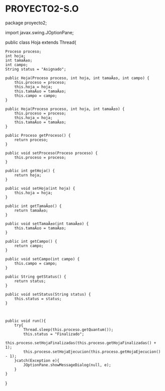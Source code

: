 # PROYECTO2-S.O
package proyecto2;

import javax.swing.JOptionPane;



public class Hoja extends Thread{

    Proceso proceso;
    int hoja;
    int tamaÃ±o;
    int campo;
    String status = "Asignado";

    public Hoja(Proceso proceso, int hoja, int tamaÃ±o, int campo) {
        this.proceso = proceso;
        this.hoja = hoja;
        this.tamaÃ±o = tamaÃ±o;
        this.campo = campo;
    }

    public Hoja(Proceso proceso, int hoja, int tamaÃ±o) {
        this.proceso = proceso;
        this.hoja = hoja;
        this.tamaÃ±o = tamaÃ±o;
    }

    public Proceso getProceso() {
        return proceso;
    }

    public void setProceso(Proceso proceso) {
        this.proceso = proceso;
    }

    public int getHoja() {
        return hoja;
    }

    public void setHoja(int hoja) {
        this.hoja = hoja;
    }

    public int getTamaÃ±o() {
        return tamaÃ±o;
    }

    public void setTamaÃ±o(int tamaÃ±o) {
        this.tamaÃ±o = tamaÃ±o;
    }

    public int getCampo() {
        return campo;
    }

    public void setCampo(int campo) {
        this.campo = campo;
    }

    public String getStatus() {
        return status;
    }

    public void setStatus(String status) {
        this.status = status;
    }



    public void run(){
        try{
            Thread.sleep(this.proceso.getQuantum());
            this.status = "Finalizado";
            this.proceso.setHojaFinalizadas(this.proceso.getHojaFinalizadas() + 1);
            this.proceso.setHojaEjecucion(this.proceso.getHojaEjecucion() - 1);
        }catch(Exception e){
            JOptionPane.showMessageDialog(null, e);
        }
    }


    
}

